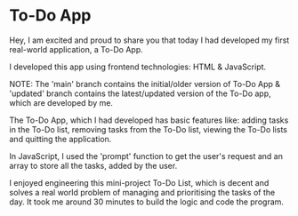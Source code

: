 # To-Do App

Hey, I am excited and proud to share you that today I had developed my first real-world application, a To-Do App.

I developed this app using frontend technologies: HTML & JavaScript.

NOTE: The 'main' branch contains the initial/older version of To-Do App & 'updated' branch contains the latest/updated version of the To-Do app, which are developed by me.

The To-Do App, which I had developed has basic features like: adding tasks in the To-Do list, removing tasks from the To-Do list, viewing the To-Do lists and quitting the application.

In JavaScript, I used the 'prompt' function to get the user's request and an array to store all the tasks, added by the user.

I enjoyed engineering this mini-project To-Do List, which is decent and solves a real world problem of managing and prioritising the tasks of the day. It took me around 30 minutes to build the logic and code the program.

